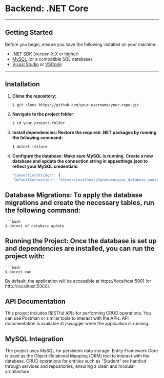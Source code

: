 # Backend: .NET Core

---

## Getting Started

Before you begin, ensure you have the following installed on your machine:

- [.NET SDK](https://dotnet.microsoft.com/download) (version X.X or higher)
- [MySQL](https://dev.mysql.com/downloads/installer/) (or a compatible SQL database)
- [Visual Studio](https://visualstudio.microsoft.com/) or [VSCode](https://code.visualstudio.com/)

---

## Installation

1. **Clone the repository:**
   ```bash
   $ git clone https://github.com/your-username/your-repo.git
2. **Navigate to the project folder:**
   ```bash  
   $ cd your-project-folder

3. **Install dependencies: Restore the required .NET packages by running the following command:**
   ```bash
   $ dotnet restore
4. **Configure the database: Make sure MySQL is running. Create a new database and update the connection string in appsettings.json to reflect your MySQL credentials:**
    ```bash
   "ConnectionStrings": {
   "DefaultConnection": "Server=localhost;Database=your_database_name;User=root;Password=your_password;"}
 ## Database Migrations: To apply the database migrations and create the necessary tables, run the following command:
    ```bash
    $ dotnet ef database update
 ## Running the Project: Once the database is set up and dependencies are installed, you can run the project with:
    ```bash
    $ dotnet run
By default, the application will be accessible at https://localhost:5001 (or http://localhost:5000).

 ##  **API Documentation**
This project includes RESTful APIs for performing CRUD operations. You can use Postman or similar tools to interact with the APIs. API documentation is available at /swagger when the application is running.
##  **MySQL Integration**
The project uses MySQL for persistent data storage. Entity Framework Core is used as the Object-Relational Mapping (ORM) tool to interact with the database. CRUD operations for entities such as "Student" are handled through services and repositories, ensuring a clean and modular architecture.
